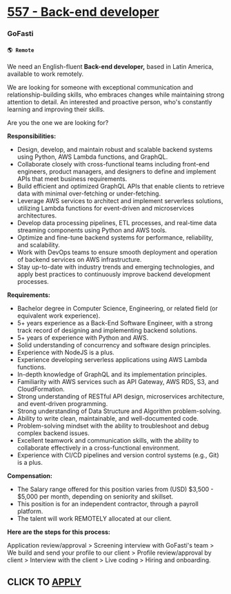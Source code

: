 # [557 - Back-end developer](https://www.remotewlb.com/apply/557-back-end-developer)  
### GoFasti  
#### `🌎 Remote`  

We need an English-fluent **Back-end developer,** based in Latin America, available to work remotely.  
  
We are looking for someone with exceptional communication and relationship-building skills, who embraces changes while maintaining strong attention to detail. An interested and proactive person, who's constantly learning and improving their skills.

Are you the one we are looking for?

**Responsibilities:**

  * Design, develop, and maintain robust and scalable backend systems using Python, AWS Lambda functions, and GraphQL.
  * Collaborate closely with cross-functional teams including front-end engineers, product managers, and designers to define and implement APIs that meet business requirements.
  * Build efficient and optimized GraphQL APIs that enable clients to retrieve data with minimal over-fetching or under-fetching.
  * Leverage AWS services to architect and implement serverless solutions, utilizing Lambda functions for event-driven and microservices architectures.
  * Develop data processing pipelines, ETL processes, and real-time data streaming components using Python and AWS tools.
  * Optimize and fine-tune backend systems for performance, reliability, and scalability.
  * Work with DevOps teams to ensure smooth deployment and operation of backend services on AWS infrastructure.
  * Stay up-to-date with industry trends and emerging technologies, and apply best practices to continuously improve backend development processes.

**Requirements:**

  * Bachelor degree in Computer Science, Engineering, or related field (or equivalent work experience).
  * 5+ years experience as a Back-End Software Engineer, with a strong track record of designing and implementing backend solutions.
  * 5+ years of experience with Python and AWS.
  * Solid understanding of concurrency and software design principles. 
  * Experience with NodeJS is a plus.
  * Experience developing serverless applications using AWS Lambda functions.
  * In-depth knowledge of GraphQL and its implementation principles.
  * Familiarity with AWS services such as API Gateway, AWS RDS, S3, and CloudFormation.
  * Strong understanding of RESTful API design, microservices architecture, and event-driven programming.
  * Strong understanding of Data Structure and Algorithm problem-solving.
  * Ability to write clean, maintainable, and well-documented code.
  * Problem-solving mindset with the ability to troubleshoot and debug complex backend issues.
  * Excellent teamwork and communication skills, with the ability to collaborate effectively in a cross-functional environment.
  * Experience with CI/CD pipelines and version control systems (e.g., Git) is a plus.

**Compensation:**

  * The Salary range offered for this position varies from (USD) $3,500 - $5,000 per month, depending on seniority and skillset.
  * This position is for an independent contractor, through a payroll platform.
  * The talent will work REMOTELY allocated at our client. 

**Here are the steps for this process:**  
  
Application review/approval > Screening interview with GoFasti's team > We build and send your profile to our client > Profile review/approval by client > Interview with the client > Live coding > Hiring and onboarding.

  
## CLICK TO [APPLY](https://www.remotewlb.com/apply/557-back-end-developer)

